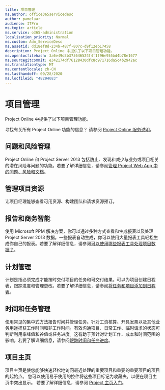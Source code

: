 ```yaml
---
title: 项目管理
ms.author: office365servicedesc
author: pamelaar
audience: ITPro
ms.topic: article
ms.service: o365-administration
localization_priority: Normal
ms.custom: Adm_ServiceDesc
ms.assetid: dd18ef8d-234b-487f-807c-d9f12eb17458
description: Project Online 中提供了以下项目管理功能。
ms.openlocfilehash: 3a6e49d3b373646524f4f1f96e955bd4b78e1677
ms.sourcegitcommit: e342174df76128430dfc8c971716da5c4b2942ac
ms.translationtype: MT
ms.contentlocale: zh-CN
ms.lasthandoff: 09/28/2020
ms.locfileid: "48294083"
---
```

# <a name="project-management"></a>项目管理

Project Online 中提供了以下项目管理功能。
  
寻找有关所有 Project Online 功能的信息？ 请参阅 [Project Online 服务说明](project-online-service-description.md)。
  
## <a name="issues-and-risk-management"></a>问题和风险管理

Project Online 和 Project Server 2013 包括防止、发现和减少与业务或项目相关的潜在风险与问题的功能。若要了解详细信息，请参阅[管理 Project Web App 中的问题、风险和文档](https://go.microsoft.com/fwlink/?LinkId=402634)。
  
## <a name="manage-project-resources"></a>管理项目资源

让项目经理能够查看可用资源、构建团队和请求资源预订。
  
## <a name="reporting-and-business-intelligence"></a>报告和商务智能

使用 Microsoft PPM 解决方案，你可以通过多种方式查看和生成报表以及处理 Project Server 2013 数据。一些报表自动生成，你可以使用大量报表工具轻松生成你自己的报表。若要了解详细信息，请参阅[可以使用哪些报表工具处理项目数据？](https://go.microsoft.com/fwlink/?LinkId=402642)。
  
## <a name="schedule-management"></a>计划管理

计划是指必须完成才能按时交付项目的任务和可交付结果。可以为项目创建日程表，跟踪进度和管理更改。若要了解详细信息，请参阅[将任务和项目添加到日程表](https://go.microsoft.com/fwlink/?LinkID=402655)。
  
## <a name="time-and-task-management"></a>时间和任务管理

使用常见的集中式方法报告时间并管理任务。针对工资核算、开具发票以及其他业务用途捕获工作时间和非工作时间。有效沟通项目、日常工作、临时请求的状态可判断利用率峰值和谷值或任务进度。这有助于预计对计划工作、成本和时间范围的影响。若要了解详细信息，请参阅[跟踪时间和任务进度](https://go.microsoft.com/fwlink/p/?LinkId=271321)。

## <a name="project-home"></a>项目主页

项目主页是使您能够快速轻松地访问最近处理的重要项目和重要的重要项目的项目的起始点。 您可以使用易于使用的控件将这些项目标记为收藏夹，以便在项目主页中突出显示。 若要了解详细信息，请参阅 [Project 主页入门](https://support.office.com/article/a3b38418-35e7-4df4-8e4a-ba6a4fa0562a)。
